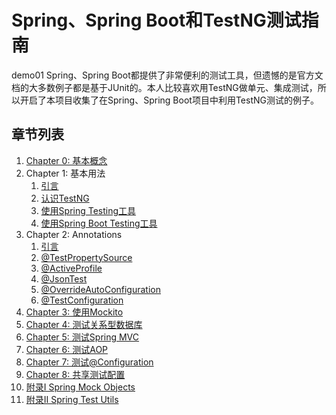 # Spring、Spring Boot和TestNG测试指南
demo01
Spring、Spring Boot都提供了非常便利的测试工具，但遗憾的是官方文档的大多数例子都是基于JUnit的。本人比较喜欢用TestNG做单元、集成测试，所以开启了本项目收集了在Spring、Spring Boot项目中利用TestNG测试的例子。

## 章节列表

1. [Chapter 0: 基本概念][chapter_0_concept]
1. Chapter 1: 基本用法
    1. [引言][chapter_1_intro]
    1. [认识TestNG][chapter_1_s1_testng]
    1. [使用Spring Testing工具][chapter_1_s2_spring_testing]
    1. [使用Spring Boot Testing工具][chapter_1_s3_spring_boot_testing]
1. Chapter 2: Annotations
    1. [引言][chapter_2_intro]
    1. [@TestPropertySource][chapter_2_s1_test_property_source]
    1. [@ActiveProfile][chapter_2_s2_active_profile]
    1. [@JsonTest][chapter_2_s3_json_test]
    1. [@OverrideAutoConfiguration][chapter_2_s4_override_auto_configuration]
    1. [@TestConfiguration][chapter_2_s5_test_configuration]
1. [Chapter 3: 使用Mockito][chapter_3_mockito]
1. [Chapter 4: 测试关系型数据库][chapter_4_rdbs]
1. [Chapter 5: 测试Spring MVC][chapter_5_mvc]
1. [Chapter 6: 测试AOP][chapter_6_aop]
1. [Chapter 7: 测试@Configuration][chapter_7_configuration]
1. [Chapter 8: 共享测试配置][chapter_8_share_test_config]
1. [附录I Spring Mock Objects][appendix_i]
1. [附录II Spring Test Utils][appendix_ii]


[doc-spring-test-utils]: http://docs.spring.io/spring/docs/4.3.9.RELEASE/spring-framework-reference/htmlsingle/#unit-testing-support-classes
[chapter_0_concept]: chapter_0_concept.md

[chapter_1_intro]: chapter_1_intro.md
[chapter_1_s1_testng]: chapter_1_s1_testng.md
[chapter_1_s2_spring_testing]: chapter_1_s2_spring_testing.md
[chapter_1_s3_spring_boot_testing]: chapter_1_s3_spring_boot_testing.md

[chapter_2_intro]: chapter_2_intro.md
[chapter_2_s1_test_property_source]: chapter_2_s1_test_property_source.md
[chapter_2_s2_active_profile]: chapter_2_s2_active_profile.md
[chapter_2_s3_json_test]: chapter_2_s3_json_test.md
[chapter_2_s4_override_auto_configuration]: chapter_2_s4_override_auto_configuration.md
[chapter_2_s5_test_configuration]: chapter_2_s5_test_configuration.md

[chapter_3_mockito]: chapter_3_mockito.md
[chapter_4_rdbs]: chapter_4_rdbs.md
[chapter_5_mvc]: chapter_5_mvc.md
[chapter_6_aop]: chapter_6_aop.md
[chapter_7_configuration]: chapter_7_configuration.md
[chapter_8_share_test_config]: chapter_8_share_test_config.md
[appendix_i]: appendix_i.md
[appendix_ii]: appendix_ii.md
